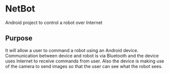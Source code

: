 # NetBot
Android project to control a robot over Internet

## Purpose
It will allow a user to command a robot using an Android device.
Communication between device and robot is via Bluetooth and the device
uses Internet to receive commands from user. Also the device is making
use of the camera to send images so that the user can see what the robot sees.
